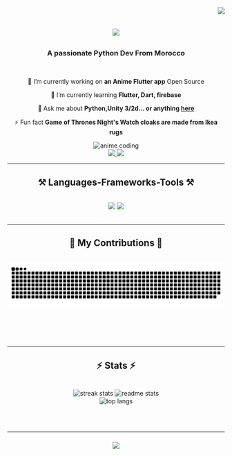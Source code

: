 <img align="right" src="https://visitor-badge.laobi.icu/badge?page_id=5enox.5enox" />

<h1  align="center">
    <img src="https://readme-typing-svg.herokuapp.com/?font=Righteous&size=35&center=true&vCenter=true&width=500&height=70&duration=4000&lines=Hi+There!+👋;+I'm+5enox!;" />
</h1>

<h3 align="center">A passionate Python Dev From Morocco</h3>

<br/>
  <div align="center">
 
 🔭 I’m currently working on **an Anime Flutter app** Open Source
 
 🌱 I’m currently learning **Flutter, Dart, firebase**

 💬 Ask me about **Python,Unity 3/2d... or anything [here](https://github.com/5enox/5enox/issues)**

 ⚡ Fun fact **Game of Thrones Night's Watch cloaks are made from Ikea rugs**
 
 </div>
 <div align="center">
     <img src="https://s6.gifyu.com/images/S65ea.gif" alt="anime coding" width="350" height="200">
 </div>
 
<div align="center"> 
  <a href="mailto:animikantan@gmail.com">
    <img src="https://img.shields.io/badge/Gmail-333333?style=for-the-badge&logo=gmail&logoColor=red" />
  </a>
  <a href="https://afrtite.is-a.dev/">
     <img src="https://img.shields.io/badge/Portfolio-FF5722?style=for-the-badge&logo=todoist&logoColor=white" /> <!-- sqlite, safari, google-chrome are other good icon options -->
  </a>
</div>

 <hr/>
 
<h2 align="center">⚒️ Languages-Frameworks-Tools ⚒️</h2>
<br/>
<div align="center">
    <img src="https://skillicons.dev/icons?i=bootstrap,html,css,vscode,github,git" />
    <img src="https://skillicons.dev/icons?i=python,firebase,mysql,flask,docker,kubernetes" /><br>
</div>

<br/>
<hr/>

<div align="center">
  <h2>🐍 My Contributions 🐍</h2>
  <br>
  <img alt="snake eating my contributions" src="https://raw.githubusercontent.com/5enox/5enox/output/github-contribution-grid-snake.svg" />
  
  <br/><br/><br/>
</div>

<hr/>

<h2 align="center">⚡ Stats ⚡</h2>
<br>
<div align=center>
  <img width=390 src="https://streak-stats.demolab.com/?user=5enox&count_private=true&theme=react&border_radius=10" alt="streak stats"/>
  <img width=390 src="https://github-readme-stats-salesp07.vercel.app/api?username=5enox&count_private=true&show_icons=true&theme=react&rank_icon=github&border_radius=10" alt="readme stats" />
  <br/>
  <img width=325 align="center" src="https://github-readme-stats-salesp07.vercel.app/api/top-langs/?username=5enox&langs_count=8&layout=compact&theme=react&border_radius=10&size_weight=0.5&count_weight=0.5&exclude_repo=github-readme-stats" alt="top langs" />
</div>

<br/><br/>
<hr/>
<script type="text/javascript" src="https://cdnjs.buymeacoffee.com/1.0.0/button.prod.min.js" data-name="bmc-button" data-slug="5enox" data-color="#40DCA5" data-emoji="☕"  data-font="Bree" data-text="need coffee To Operate" data-outline-color="#000000" data-font-color="#ffffff" data-coffee-color="#FFDD00" ></script>
<h3 align="center">
    <img src="https://readme-typing-svg.herokuapp.com/?font=Righteous&size=25&center=true&vCenter=true&width=500&height=70&duration=4000&lines=Thanks+for+visiting!+✌️;Email!+Me;I'm+always+down+to+collab+:)">
</h3>

<br/>
